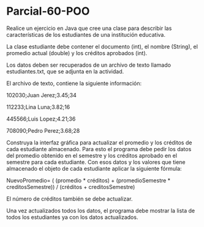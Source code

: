 # Parcial-60-POO

Realice un ejercicio en Java que cree una clase para describir las características de los estudiantes de una institución educativa.

La clase estudiante debe contener el documento (int), el nombre (String), el promedio actual (double)  y los créditos aprobados (int).



Los datos deben ser recuperados de un archivo de texto llamado estudiantes.txt, que se adjunta en la actividad.

 

El archivo de texto, contiene la siguiente información:

 

102030;Juan Jerez;3.45;34

112233;Lina Luna;3.82;16

445566;Luis Lopez;4.21;36

708090;Pedro Perez;3.68;28

 

Construya la interfaz gráfica para actualizar el promedio y los créditos de cada estudiante almacenado. Para esto el programa debe pedir los datos del promedio obtenido en el semestre y los créditos aprobado en el semestre para cada estudiante. Con esos datos y los valores que tiene almacenado el objeto de cada estudiante aplicar la siguiente fórmula:

NuevoPromedio= ( (promedio * créditos) + (promedioSemestre * creditosSemestre)) / (créditos + creditosSemestre)

 

El número de créditos también se debe actualizar.

Una vez actualizados todos los datos, el programa debe mostrar la lista de todos los estudiantes ya con los datos actualizados.